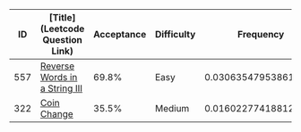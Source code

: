 |ID|[Title](Leetcode Question Link)|Acceptance|Difficulty|Frequency|
|----|-----|----|---|---|
|557|[Reverse Words in a String III]( https://leetcode.com/problems/reverse-words-in-a-string-iii)|69.8%|Easy|0.03063547953861342|
|322|[Coin Change]( https://leetcode.com/problems/coin-change)|35.5%|Medium|0.016022774188122292|
